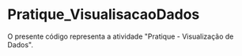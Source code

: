 # Pratique_VisualisacaoDados

O presente código representa a atividade "Pratique - Visualização de Dados".
